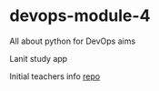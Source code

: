 # devops-module-4

All about python for DevOps aims

Lanit study app

Initial teachers info [repo](https://github.com/gulyaeve/IntroductionToPython)
